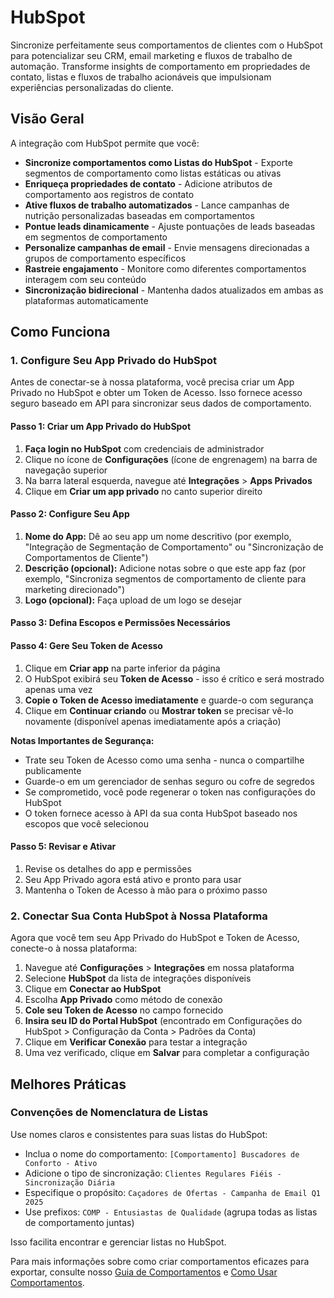 # HubSpot

Sincronize perfeitamente seus comportamentos de clientes com o HubSpot para potencializar seu CRM, email marketing e fluxos de trabalho de automação. Transforme insights de comportamento em propriedades de contato, listas e fluxos de trabalho acionáveis que impulsionam experiências personalizadas do cliente.

## Visão Geral

A integração com HubSpot permite que você:

- **Sincronize comportamentos como Listas do HubSpot** - Exporte segmentos de comportamento como listas estáticas ou ativas
- **Enriqueça propriedades de contato** - Adicione atributos de comportamento aos registros de contato
- **Ative fluxos de trabalho automatizados** - Lance campanhas de nutrição personalizadas baseadas em comportamentos
- **Pontue leads dinamicamente** - Ajuste pontuações de leads baseadas em segmentos de comportamento
- **Personalize campanhas de email** - Envie mensagens direcionadas a grupos de comportamento específicos
- **Rastreie engajamento** - Monitore como diferentes comportamentos interagem com seu conteúdo
- **Sincronização bidirecional** - Mantenha dados atualizados em ambas as plataformas automaticamente

## Como Funciona

### 1. Configure Seu App Privado do HubSpot

Antes de conectar-se à nossa plataforma, você precisa criar um App Privado no HubSpot e obter um Token de Acesso. Isso fornece acesso seguro baseado em API para sincronizar seus dados de comportamento.

#### Passo 1: Criar um App Privado do HubSpot

1. **Faça login no HubSpot** com credenciais de administrador
2. Clique no ícone de **Configurações** (ícone de engrenagem) na barra de navegação superior
3. Na barra lateral esquerda, navegue até **Integrações** > **Apps Privados**
4. Clique em **Criar um app privado** no canto superior direito

#### Passo 2: Configure Seu App

1. **Nome do App:** Dê ao seu app um nome descritivo (por exemplo, "Integração de Segmentação de Comportamento" ou "Sincronização de Comportamentos de Cliente")
2. **Descrição (opcional):** Adicione notas sobre o que este app faz (por exemplo, "Sincroniza segmentos de comportamento de cliente para marketing direcionado")
3. **Logo (opcional):** Faça upload de um logo se desejar

#### Passo 3: Defina Escopos e Permissões Necessários

#### Passo 4: Gere Seu Token de Acesso

1. Clique em **Criar app** na parte inferior da página
2. O HubSpot exibirá seu **Token de Acesso** - isso é crítico e será mostrado apenas uma vez
3. **Copie o Token de Acesso imediatamente** e guarde-o com segurança
4. Clique em **Continuar criando** ou **Mostrar token** se precisar vê-lo novamente (disponível apenas imediatamente após a criação)

**Notas Importantes de Segurança:**
- Trate seu Token de Acesso como uma senha - nunca o compartilhe publicamente
- Guarde-o em um gerenciador de senhas seguro ou cofre de segredos
- Se comprometido, você pode regenerar o token nas configurações do HubSpot
- O token fornece acesso à API da sua conta HubSpot baseado nos escopos que você selecionou

#### Passo 5: Revisar e Ativar

1. Revise os detalhes do app e permissões
2. Seu App Privado agora está ativo e pronto para usar
3. Mantenha o Token de Acesso à mão para o próximo passo

### 2. Conectar Sua Conta HubSpot à Nossa Plataforma

Agora que você tem seu App Privado do HubSpot e Token de Acesso, conecte-o à nossa plataforma:

1. Navegue até **Configurações** > **Integrações** em nossa plataforma
2. Selecione **HubSpot** da lista de integrações disponíveis
3. Clique em **Conectar ao HubSpot**
4. Escolha **App Privado** como método de conexão
5. **Cole seu Token de Acesso** no campo fornecido
6. **Insira seu ID do Portal HubSpot** (encontrado em Configurações do HubSpot > Configuração da Conta > Padrões da Conta)
7. Clique em **Verificar Conexão** para testar a integração
8. Uma vez verificado, clique em **Salvar** para completar a configuração

## Melhores Práticas

### Convenções de Nomenclatura de Listas

Use nomes claros e consistentes para suas listas do HubSpot:

- Inclua o nome do comportamento: `[Comportamento] Buscadores de Conforto - Ativo`
- Adicione o tipo de sincronização: `Clientes Regulares Fiéis - Sincronização Diária`
- Especifique o propósito: `Caçadores de Ofertas - Campanha de Email Q1 2025`
- Use prefixos: `COMP - Entusiastas de Qualidade` (agrupa todas as listas de comportamento juntas)

Isso facilita encontrar e gerenciar listas no HubSpot.


Para mais informações sobre como criar comportamentos eficazes para exportar, consulte nosso [Guia de Comportamentos](./index) e [Como Usar Comportamentos](./how-to-use).
